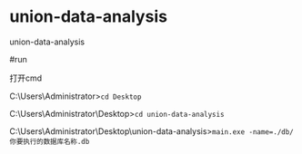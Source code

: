 # union-data-analysis
union-data-analysis

#run

打开cmd

C:\Users\Administrator>```cd Desktop```

C:\Users\Administrator\Desktop>```cd union-data-analysis```

C:\Users\Administrator\Desktop\union-data-analysis>```main.exe -name=./db/你要执行的数据库名称.db```

